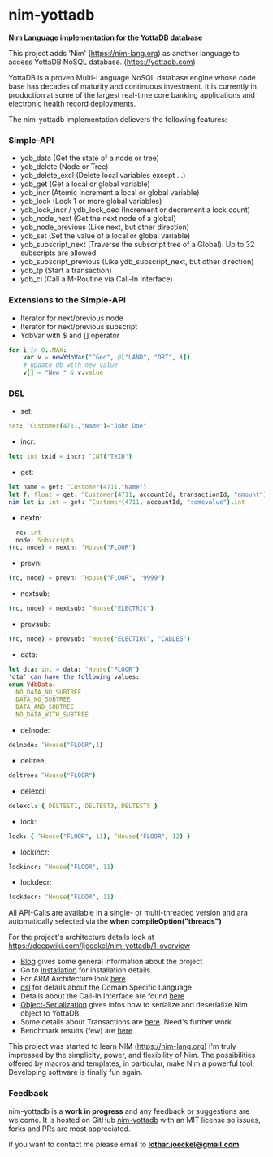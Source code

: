 # nim-yottadb
**Nim Language implementation for the YottaDB database**

This project adds 'Nim' (https://nim-lang.org) as another language to access YottaDB NoSQL database. (https://yottadb.com)

YottaDB is a proven Multi-Language NoSQL database engine whose code base has decades of maturity and continuous investment. It is currently in production at some of the largest real-time core banking applications and electronic health record deployments.

The nim-yottadb implementation delievers the following features:
### Simple-API ###
- ydb_data (Get the state of a node or tree)
- ydb_delete (Node or Tree)
- ydb_delete_excl (Delete local variables except ...)
- ydb_get (Get a local or global variable)
- ydb_incr (Atomic Increment a local or global variable)
- ydb_lock (Lock 1 or more global variables)
- ydb_lock_incr / ydb_lock_dec (Increment or decrement a lock count)
- ydb_node_next (Get the next node of a global)
- ydb_node_previous (Like next, but other direction)
- ydb_set (Set the value of a local or global variable)
- ydb_subscript_next (Traverse the subscript tree of a Global). Up to 32 subscripts are allowed
- ydb_subscript_previous (Like ydb_subscript_next, but other direction)
- ydb_tp (Start a transaction)
- ydb_ci (Call a M-Routine via Call-In Interface)

### Extensions to the Simple-API
- Iterator for next/previous node
- Iterator for next/previous subscript
- YdbVar with $ and [] operator
```nim
for i in 0..MAX:
    var v = newYdbVar("^Geo", @["LAND", "ORT", i])
    # update db with new value
    v[] = "New " & v.value
```
### DSL
- set: 
```nim
set: ^Customer(4711,"Name")="John Doe"
```
- incr:
```nim
let: int txid = incr: ^CNT("TXID")
```
- get:
```nim
let name = get: ^Customer(4711,"Name")
let f: float = get: ^Customer(4711, accountId, transactionId, "amount").float
nim let i: int = get: ^Customer(4711, accountId, "somevalue").int
```
- nextn:
```nim var
  rc: int
  node: Subscripts
(rc, node) = nextn: ^House("FLOOR")
```
- prevn:
```nim
(rc, node) = prevn: ^House("FLOOR", "9999")
```
- nextsub:
```nim
(rc, node) = nextsub: ^House("ELECTRIC")
```
- prevsub:
```nim
(rc, node) = prevsub: ^House("ELECTIRC", "CABLES")
```
- data:
```nim
let dta: int = data: ^House("FLOOR")
'dta' can have the following values:
enum YdbData:
  NO_DATA_NO_SUBTREE
  DATA_NO_SUBTREE
  DATA_AND_SUBTREE
  NO_DATA_WITH_SUBTREE
```
- delnode:
```nim
delnode: ^House("FLOOR",1)
```
- deltree:
```nim
deltree: ^House("FLOOR")
```
- delexcl:
```nim
delexcl: { DELTEST1, DELTEST3, DELTEST5 }
```
- lock:
```nim
lock: { ^House("FLOOR", 11), ^House("FLOOR", 12) }
```
- lockincr:
```nim
lockincr: ^House("FLOOR", 11)
```
- lockdecr:
```nim
lockdecr: ^House("FLOOR", 11)
```


All API-Calls are available in a single- or multi-threaded version and ara automatically selected via the **when compileOption("threads")**


For the project's architecture details look at https://deepwiki.com/ljoeckel/nim-yottadb/1-overview

- [Blog](doc/blog.md) gives some general information about the project
- Go to [Installation](doc/installation_and_using.md) for installation details.
- For ARM Architecture look [here](doc/installation_yottadb.md)
- [dsl](doc/dsl.md) for details about the Domain Specific Language
- Details about the Call-In Interface are found [here](doc/callin_interface.md)
- [Object-Serialization](doc/object_serialization.md) gives infos how to serialize and deserialize Nim object to YottaDB.
- Some details about Transactions are [here](doc/yottadb.md). Need's further work
- Benchmark results (few) are [here](doc/benchmark.md)

This project was started to learn NIM (https://nim-lang.org)
I'm truly impressed by the simplicity, power, and flexibility of Nim. The possibilities offered by macros and templates, in particular, make Nim a powerful tool. Developing software is finally fun again.

### Feedback
nim-yottadb is a **work in progress** and any feedback or suggestions are welcome. It is hosted on GitHub [nim-yottadb](https://github.com/ljoeckel/nim-yottadb) with an MIT license so issues, forks and PRs are most appreciated. 


If you want to contact me please email to **lothar.joeckel@gmail.com**
